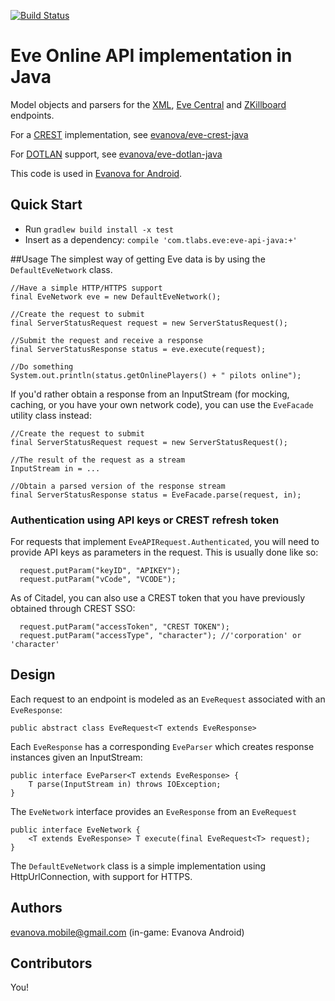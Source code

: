 [![Build Status](https://travis-ci.org/evanova/eve-api-java.svg?branch=master)](https://travis-ci.org/evanova/eve-api-java)

# Eve Online API implementation in Java

Model objects and parsers for the [XML](http://ned.karbowiak.dk/API), [Eve Central](https://eve-central.com/home/develop.html) and [ZKillboard](https://github.com/EVE-KILL/zKillboard) endpoints.

For a [CREST](https://developers.eveonline.com/resource/crest) implementation, see [evanova/eve-crest-java](https://github.com/evanova/eve-crest-java)

For [DOTLAN](http://evemaps.dotlan.net/) support, see [evanova/eve-dotlan-java](https://github.com/evanova/eve-dotlan-java)

This code is used in [Evanova for Android](https://market.android.com/details?id=com.tlabs.android.evanova).

## Quick Start
* Run `gradlew build install -x test`
* Insert as a dependency: `compile 'com.tlabs.eve:eve-api-java:+'`

##Usage
The simplest way of getting Eve data is by using the `DefaultEveNetwork` class.
```
//Have a simple HTTP/HTTPS support
final EveNetwork eve = new DefaultEveNetwork();  

//Create the request to submit
final ServerStatusRequest request = new ServerStatusRequest();

//Submit the request and receive a response
final ServerStatusResponse status = eve.execute(request); 

//Do something
System.out.println(status.getOnlinePlayers() + " pilots online");
```

If you'd rather obtain a response from an InputStream (for mocking, caching, or you have your own network code), you can use the ```EveFacade``` utility class instead:

```
//Create the request to submit
final ServerStatusRequest request = new ServerStatusRequest();

//The result of the request as a stream
InputStream in = ...

//Obtain a parsed version of the response stream
final ServerStatusResponse status = EveFacade.parse(request, in); 
```

### Authentication using API keys or CREST refresh token

For requests that implement `EveAPIRequest.Authenticated`, you will need to provide API keys as parameters in the request.
This is usually done like so:

```
  request.putParam("keyID", "APIKEY");
  request.putParam("vCode", "VCODE");
```

As of Citadel, you can also use a CREST token that you have previously obtained through CREST SSO:

```
  request.putParam("accessToken", "CREST TOKEN");
  request.putParam("accessType", "character"); //'corporation' or 'character'
```

## Design

Each request to an endpoint is modeled as an ```EveRequest``` associated with an ```EveResponse```:

```
public abstract class EveRequest<T extends EveResponse>
```

Each ```EveResponse``` has a corresponding ```EveParser``` which creates response instances given an InputStream:
```
public interface EveParser<T extends EveResponse> {
    T parse(InputStream in) throws IOException;
}
```

The ```EveNetwork``` interface provides an ```EveResponse``` from an ```EveRequest```
```
public interface EveNetwork {
    <T extends EveResponse> T execute(final EveRequest<T> request);
}
```
The ```DefaultEveNetwork``` class is a simple implementation using HttpUrlConnection, with support for HTTPS.


## Authors

evanova.mobile@gmail.com (in-game: Evanova Android)


## Contributors

You!
